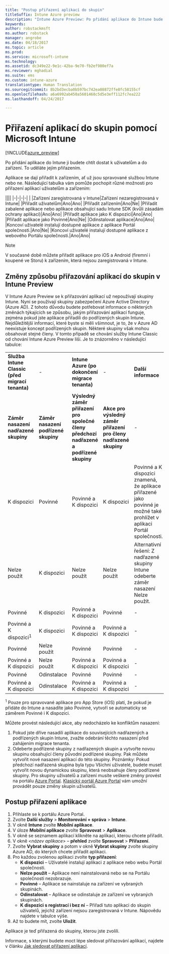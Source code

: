```yaml
---
title: "Postup přiřazení aplikací do skupin"
titleSuffix: Intune Azure preview
description: "Intune Azure Preview: Po přidání aplikace do Intune bude vhodné ji přiřadit do skupin uživatelů nebo zařízení."
keywords: 
author: robstackmsft
ms.author: robstack
manager: angrobe
ms.date: 04/18/2017
ms.topic: article
ms.prod: 
ms.service: microsoft-intune
ms.technology: 
ms.assetid: dc349e22-9e1c-42ba-9e70-fb2ef980ef7a
ms.reviewer: mghadial
ms.suite: ems
ms.custom: intune-azure
translationtype: Human Translation
ms.sourcegitcommit: 8b2bd3ecba0b597bc742ea08872ffe8fc58155cf
ms.openlocfilehash: a6a6992ab450a5601468c5d5e3eff112fc7ea222
ms.lasthandoff: 04/24/2017

---
```


# <a name="how-to-assign-apps-to-groups-with-microsoft-intune"></a>Přiřazení aplikací do skupin pomocí Microsoft Intune

[!INCLUDE[azure_preview](../includes/azure_preview.md)]

Po přidání aplikace do Intune ji budete chtít dostat k uživatelům a do zařízení. To uděláte jejím přiřazením.

Aplikace se dají přiřadit k zařízením, ať už jsou spravované službou Intune nebo ne. Následující tabulka vám pomůže pochopit různé možnosti pro přiřazení aplikací uživatelům a zařízením:

||||
|-|-|-|-|
|&nbsp;|Zařízení zaregistrovaná v Intune|Zařízení nezaregistrovaná v Intune|
|Přiřadit uživatelům|Ano|Ano|
|Přiřadit zařízením|Ano|Ne|
|Přiřadit zabalené aplikace nebo aplikace obsahující sadu Intune SDK (kvůli zásadám ochrany aplikací)|Ano|Ano|
|Přiřadit aplikace jako K dispozici|Ano|Ano|
|Přiřadit aplikace jako Povinné|Ano|Ne|
|Odinstalovat aplikace|Ano|Ano|
|Koncoví uživatelé instalují dostupné aplikace z aplikace Portál společnosti.|Ano|Ne|
|Koncoví uživatelé instalují dostupné aplikace z webového Portálu společnosti.|Ano|Ano|

> [!NOTE]
> V současné době můžete přiřadit aplikace pro iOS a Android (firemní i koupené ve Storu) k zařízením, která nejsou zaregistrovaná v Intune.

## <a name="changes-to-how-you-assign-apps-to-groups-in-the-intune-preview"></a>Změny způsobu přiřazování aplikací do skupin v Intune Preview

V Intune Azure Preview se k přiřazování aplikací už nepoužívají skupiny Intune. Nyní se používají skupiny zabezpečení Azure Active Directory (Azure AD). Z tohoto důvodu budete potřebovat informace o některých změnách týkajících se způsobu, jakým přiřazování aplikací funguje, zejména pokud jste aplikace přiřadili do podřízených skupin Intune.
Nejdůležitější informací, které byste si měli všimnout, je to, že v Azure AD neexistuje koncept podřízených skupin. Některé skupiny však mohou obsahovat stejné členy. V tomto případě se chování služby Intune Classic od chování Intune Azure Preview liší. Je to znázorněno v následující tabulce:

||||||
|-|-|-|-|-|
|**Služba Intune Classic (před migrací tenanta)**|-|**Intune Azure (po dokončení migrace tenanta)**|-|**Další informace**|
|**Záměr nasazení nadřazené skupiny**|**Záměr nasazení podřízené skupiny**|**Výsledný záměr přiřazení pro společné členy předchozí nadřazené a podřízené skupiny**|**Akce pro výsledný záměr přiřazení pro členy nadřazené skupiny**|-|    
|K dispozici|Povinné|Povinné a K dispozici|K dispozici|Povinné a K dispozici znamená, že aplikace přiřazené jako povinné je možné také prohlížet v aplikaci Portál společnosti.
|Nelze použít|K dispozici|Nelze použít|Nelze použít|Alternativní řešení: Z nadřazené skupiny Intune odeberte záměr nasazení Nelze použít.
|Povinné|K dispozici|Povinné a K dispozici|Povinné|-|
|Povinné a K dispozici<sup>1</sup>|K dispozici|Povinné a K dispozici|Povinné a K dispozici|-|    
|Povinné|Nelze použít|Povinné|Povinné|-|    
|Povinné a K dispozici|Nelze použít|Povinné a K dispozici|Povinné a K dispozici|-|    
|Povinné|Odinstalace|Povinné|Povinné|-|    
|Povinné a K dispozici|Odinstalace|Povinné a K dispozici|Povinné a K dispozici|-|
<sup>1</sup> Pouze pro spravované aplikace pro App Store (iOS) platí, že pokud je přidáte do Intune a nasadíte jako Povinné, vytvoří se automaticky se záměrem Povinné i K dispozici.

Můžete provést následující akce, aby nedocházelo ke konfliktům nasazení:

1.    Pokud jste dříve nasadili aplikace do souvisejících nadřazených a podřízených skupin Intune, zvažte odebrání těchto nasazení před zahájením migrace tenanta.
2.    Odeberte podřízené skupiny z nadřazených skupin a vytvořte novou skupinu obsahující členy původní podřízené skupiny. Pak můžete vytvořit nové nasazení aplikací do této skupiny.
Poznámky: Pokud předchozí nadřazená skupina byla typu Všichni uživatelé, budete muset vytvořit novou dynamickou skupinu, která neobsahuje členy podřízené skupiny.
Pro skupiny uživatelů a zařízení musíte veškeré změny provést na portálu [Azure Portal](https://portal.azure.com/). [Klasický portál Azure Portal](https://manage.windowsazure.com/) vám umožní provádět pouze změny skupin uživatelů.


## <a name="how-to-assign-an-app"></a>Postup přiřazení aplikace

1. Přihlaste se k portálu Azure Portal.
2. Zvolte **Další služby** > **Monitorování + správa** > **Intune**.
3. V okně **Intune** zvolte **Mobilní aplikace**.
1. V úloze **Mobilní aplikace** zvolte **Spravovat** > **Aplikace**.
2. V okně se seznamem aplikací klikněte na aplikaci, kterou chcete přiřadit.
3. V okně <*název aplikace*> – **přehled** zvolte **Spravovat** > **Přiřazení**.
4. Zvolte **Vybrat skupiny** a potom v okně **Vybrat skupiny** zvolte skupiny Azure AD, do kterých chcete přiřadit aplikaci.
5. Pro každou zvolenou aplikaci zvolte **typ přiřazení**:
    - **K dispozici** – Uživatelé instalují aplikaci z aplikace nebo webu Portál společnosti.
    - **Nelze použít** – Aplikace není nainstalovaná nebo se na Portálu společnosti nezobrazuje.
    - **Povinné** – Aplikace se nainstaluje na zařízení ve vybraných skupinách.
    - **Odinstalovat** – Aplikace se odinstaluje ze zařízení ve vybraných skupinách.
    - **K dispozici s registrací i bez ní** – Přiřadí tuto aplikaci do skupin uživatelů, jejichž zařízení nejsou zaregistrovaná v Intune. Nápovědu najdete v tabulce výše.
6. Až to budete mít, zvolte **Uložit**.

Aplikace je teď přiřazená do skupiny, kterou jste zvolili.

Informace, s kterými budete moct lépe sledovat přiřazování aplikací, najdete v článku [Jak sledovat přiřazení aplikací](monitor-apps.md).


